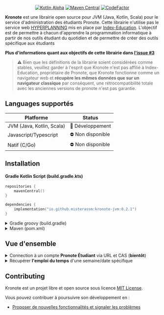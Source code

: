<p align="center">
    <a href="https://kotlinlang.org/docs/components-stability.html" target="_blank" rel="noopener"><img src="https://kotl.in/badges/alpha.svg" alt="Kotlin Alpha" /></a>
    <a href="https://search.maven.org/search?q=g:io.github.misterassm" target="_blank" rel="noopener"><img src="https://img.shields.io/maven-central/v/io.github.misterassm/kronote" alt="Maven Central" /></a>
    <a href="https://www.codefactor.io/repository/github/misterassm/pronote-api/overview/development"><img src="https://www.codefactor.io/repository/github/misterassm/pronote-api/badge/development" alt="CodeFactor" /></a>
</p>

**Kronote** est une librairie open source pour JVM (Java, Kotlin, Scala) pour le service d'administration des étudiants Pronote. Cette librairie n'utilise pas le service web [HYPERPLANNING](https://www.index-education.com/fr/hyperplanning-info196-service-web.php) mis en place par [Index-Education](https://www.index-education.com/). L'objectif est de permettre à chacun d'apprendre la programmation informatique à partir de nos outils étudiant du quotidien et de permettre de créer des outils spécifique aux étudiants

**Plus d'informations quant aux objectifs de cette librairie dans [l'issue #3](https://github.com/MisterAssm/pronote-api/issues/3)**

> ⚠️ Bien que les définitions de la librairie soient considérées comme stables, veuillez garder à l'esprit que Kronote n'est pas affilié à Index-Education, propriétaire de Pronote, que Kronote fonctionne comme un navigateur web et **récupère les mêmes données que sur un navigateur classique** par conséquent, une rétrocompatibilité totale avec les anciennes versions de pronote n'est pas garantie.

## Languages supportés
| Platforme | Status |
| -------- | ------ |
| JVM (Java, Kotlin, Scala) | 🚧 Développement |
| Javascript/Typescript     | ⛔ Non disponible |
| Natif (C/Go)              | ⛔ Non disponible |

## Installation

#### Gradle Kotlin Script (build.gradle.kts)
```kts
repositories {
    mavenCentral()
}

dependencies {
    implementation("io.github.misterassm:kronote-jvm:0.2.1")
}
```

<details><summary>Gradle groovy (build.gradle)</summary><p>

```groovy
repositories {
    mavenCentral()
}

dependencies {
    implementation 'io.github.misterassm:kronote-jvm:0.2.1'
}
```
</p></details>

<details><summary>Maven (pom.xml)</summary><p>

```xml
<dependencies>
    <dependency>
        <groupId>io.github.misterassm</groupId>
        <artifactId>kronote-jvm</artifactId>
        <version>0.2.1</version>
    </dependency>
</dependencies>
```
</p></details>


## Vue d'ensemble

<details><summary>Connection à un compte <strong>Pronote Étudiant</strong> via URL et CAS (<strong>bientôt</strong>)</summary><p>

#### Kotlin

```kotlin
    val kronote = connectKronote { // or just ``kronote`` to create instance without connect to Pronote
        username = "demonstration"
        password = "pronotevs"
        indexUrl = "https://demo.index-education.net/pronote/eleve.html?login=true"
        enableKeepAlive() // or keepSessionAlive = true to 120.seconds
    }.getOrThrow() // or Result#onSuccess / Result#onFailure
```
</p></details>

<details><summary>Récupérer <strong>l'emploi du temps</strong> d'une semaine/date spécifique</summary><p>

#### Kotlin

```kotlin
// Récupérer l'emploi du temps de la semaine actuelle
val timetable = kronote.retrieveTimetable()

// Récupérer l'emploi du temps d'une semaine spécifique
val timetable = kronote.retrieveTimetable(5) // Emploi du temps de la semaine n°5

// Récupérer l'emploi du temps d'un jour en particulier
val timetable = kronote.retrieveTimetable(Localdate(2022, Month.SEPTEMBER, 1)) // Emploi du temps du 1er septembre 2022

// Récupérer le nom de chaque matière et l'imprimer dans la console
timetable.courseList.forEach { println(it.subject) }
```
</p></details>



## Contributing

Kronote est un projet libre et open source sous licence [MIT License](LICENSE.md).

Vous pouvez contribuer à poursuivre son développement en :

- [Proposer de nouvelles fonctionnalités et signaler les problèmes](https://github.com/MisterAssm/pronote-api/issues)